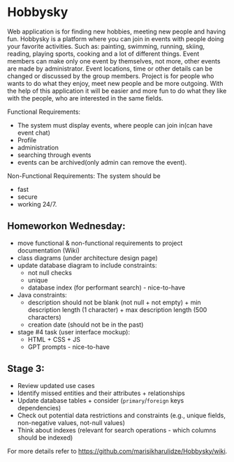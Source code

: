 # Hobbysky
Web application is for finding new hobbies, meeting new people and having fun. Hobbysky is a platform where you can join in events with people doing your favorite activities. Such as: painting, swimming, running, skiing, reading, playing sports, cooking and a lot of different things. Event members can make only one event by themselves, not more, other events are made by administrator. Event locations, time or other details can be changed or discussed by the group members. 
Project is for people who wants to do what they enjoy, meet new people and be more outgoing.
With the help of this application it will be easier and more fun to do what they like with the people, who are interested in the same fields. 

Functional Requirements: 
- The system must display events, where people can join in(can have event chat)
- Profile
- administration
- searching through events
- events can be archived(only admin can remove the event).

Non-Functional Requirements: The system should be
- fast
- secure
- working 24/7. 

## Homeworkon Wednesday:
- move functional & non-functional requirements to project documentation (Wiki)
- class diagrams (under architecture design page)
- update database diagram to include constraints:
  - not null checks
  - unique
  - database index (for performant search) - nice-to-have
- Java constraints:
  - description should not be blank (not null + not empty) + min description length (1 character) + max description length (500 characters)
  - creation date (should not be in the past)
- stage #4 task (user interface mockup):
  - HTML + CSS + JS
  - GPT prompts - nice-to-have

## Stage 3:
- Review updated use cases
- Identify missed entities and their attributes + relationships
- Update database tables + consider (`primary`/`foreign` keys dependencies)
- Check out potential data restrictions and constraints (e.g., unique fields, non-negative values, not-null values)
- Think about indexes (relevant for search operations - which columns should be indexed)


For more details refer to https://github.com/marisikharulidze/Hobbysky/wiki.
